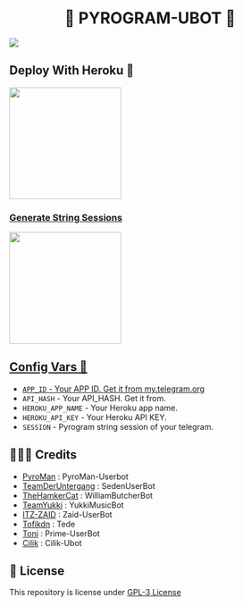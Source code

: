 <h1 align="center"> 
  🚦 PYROGRAM-UBOT 🚦 
</h1

<p align="center">
  <img src="https://telegra.ph/file/6a6bc199285afa3d693ea.jpg">
</p>

## Deploy With Heroku 💌

<p align="left">
<a href="https://deployman.vercel.app/"><img src="https://img.shields.io/badge/Deploy%20To%20Heroku-blueviolet?style=for-the-badge&logo=heroku" width="200""/</a>  

### Generate  String Sessions

<p align="left">
<a href="https://t.me/StringCilik_Bot"><img src="https://img.shields.io/badge/Generate%20String-blue?style=for-the-badge&logo=telegram" width="200""/</a>  </p>

## Config Vars 📑

- `APP_ID` - Your APP ID. Get it from [my.telegram.org](my.telegram.org)
- `API_HASH` - Your API_HASH. Get it from.
- `HEROKU_APP_NAME` - Your Heroku app name.
- `HEROKU_API_KEY` - Your Heroku API KEY.
- `SESSION` - Pyrogram string session of your telegram.

## 👨🏻‍💻 Credits

-  [PyroMan](https://github.com/mrismanaziz/PyroMan-Userbot) : PyroMan-Userbot
-  [TeamDerUntergang](https://github.com/TeamDerUntergang/Telegram-SedenUserBot) : SedenUserBot
-  [TheHamkerCat](https://github.com/TheHamkerCat/WilliamButcherBot) : WilliamButcherBot
-  [TeamYukki](https://github.com/TeamYukki/YukkiMusicBot) : YukkiMusicBot
-  [ITZ-ZAID](https://github.com/ITZ-ZAID) : Zaid-UserBot
-  [Tofikdn](https://github.com/tofikdn) : Tede
-  [Toni](https://github.com/Toni880) : Prime-UserBot
-  [Cilik](https://github.com/grey423/Cilik-Ubot) : Cilik-Ubot

## 📑 License
This repository is license under [GPL-3 License](https://github.com/DazRepo/pyrogram-ubot/blob/master/LICENSE)
